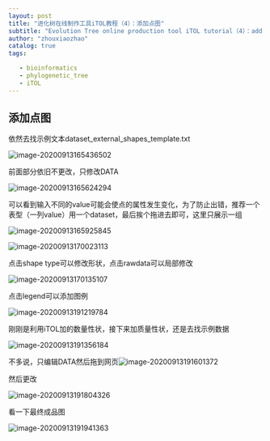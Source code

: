 ```yaml
---
layout: post
title: "进化树在线制作工具iTOL教程（4）：添加点图"
subtitle: "Evolution Tree online production tool iTOL tutorial（4）：add dot plot "
author: "zhouxiaozhao"
catalog: true
tags:

   - bioinformatics
   - phylogenetic_tree
   - iTOL
---
```


## 添加点图

依然去找示例文本dataset_external_shapes_template.txt

![image-20200913165436502](/img/posts/2020.9.8/image-20200913165436502.png)

前面部分依旧不更改，只修改DATA

![image-20200913165624294](/img/posts/2020.9.8/image-20200913165624294.png)

可以看到输入不同的value可能会使点的属性发生变化，为了防止出错，推荐一个表型（一列value）用一个dataset，最后挨个拖进去即可，这里只展示一组

![image-20200913165925845](/img/posts/2020.9.8/image-20200913165925845.png)

![image-20200913170023113](/img/posts/2020.9.8/image-20200913170023113.png)

点击shape type可以修改形状，点击rawdata可以局部修改

![image-20200913170135107](/img/posts/2020.9.8/image-20200913170135107.png)

点击legend可以添加图例

![image-20200913191219784](/img/posts/2020.9.8/image-20200913191219784.png)

刚刚是利用iTOL加的数量性状，接下来加质量性状，还是去找示例数据

![image-20200913191356184](/img/posts/2020.9.8/image-20200913191356184.png)

不多说，只编辑DATA然后拖到网页![image-20200913191601372](/img/posts/2020.9.8/image-20200913191601372.png)

然后更改

![image-20200913191804326](/img/posts/2020.9.8/image-20200913191804326.png)

看一下最终成品图

![image-20200913191941363](/img/posts/2020.9.8/image-20200913191941363.png)